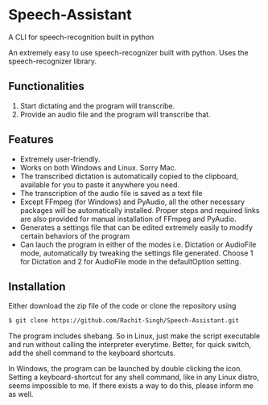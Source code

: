 # Speech-Assistant
A CLI for speech-recognition built in python

An extremely easy to use speech-recognizer built with python. Uses the speech-recognizer library.

## Functionalities
1. Start dictating and the program will transcribe.
2. Provide an audio file and the program will transcribe that.

## Features
* Extremely user-friendly.
* Works on both Windows and Linux. Sorry Mac.
* The transcribed dictation is automatically copied to the clipboard, available for you to paste it anywhere you need.
* The transcription of the audio file is saved as a text file
* Except FFmpeg (for Windows) and PyAudio, all the other necessary packages will be automatically installed. Proper steps and required links are also provided for manual installation of FFmpeg and PyAudio.
* Generates a settings file that can be edited extremely easily to modify certain behaviors of the program
* Can lauch the program in either of the modes i.e. Dictation or AudioFile mode, automatically by tweaking the settings file generated. Choose 1 for Dictation and 2 for AudioFile mode in the defaultOption setting.

## Installation
Either download the zip file of the code or clone the repository using 
```bash
$ git clone https://github.com/Rachit-Singh/Speech-Assistant.git
```

The program includes shebang. So in Linux, just make the script executable and run without calling the interpreter everytime. Better, for quick switch, add the shell command to the keyboard shortcuts.

In Windows, the program can be launched by double clicking the icon. Setting a keyboard-shortcut for any shell command, like in any Linux distro, seems impossible to me. If there exists a way to do this, please inform me as well. 
